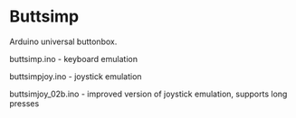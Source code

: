 # Buttsimp
Arduino universal buttonbox.

buttsimp.ino - keyboard emulation

buttsimpjoy.ino - joystick emulation

buttsimjoy_02b.ino - improved version of joystick emulation, supports long presses

